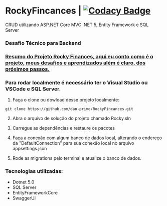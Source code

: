 # RockyFincances | [![Codacy Badge](https://app.codacy.com/project/badge/Grade/3526f61815d14ba480c68d90cc075ff4)](https://www.codacy.com/gh/dan-primo/RockyFincances/dashboard?utm_source=github.com&amp;utm_medium=referral&amp;utm_content=dan-primo/RockyFincances&amp;utm_campaign=Badge_Grade)
CRUD utilizando ASP.NET Core MVC .NET 5, Entity Framework e SQL Server

### Desafio Técnico para Backend

### [Resumo do Projeto Rocky Finances, aqui eu conto como é o projeto, meus desafios e aprendizados além é claro, dos próximos passos.](https://www.notion.so/Rocky-Finances-3138984f306540b583465269f69b7fe1)

### Para rodar localmente é necessário ter o Visual Studio ou VSCode e SQL Server.

1. Faça o clone ou dowload desse projeto localmente:

``
git clone https://github.com/dan-primo/RockyFincances.git
``

2. Abra o arquivo de solução do projeto chamado Rocky.sln

3. Carregue as dependências e restaure os pacotes

4. Faça a conexão com algum banco de dados local, alterando o endereço da "DefaultConnection" para sua conexão local no arquivo appsettings.json

5. Rode as migrations pelo terminal e atualize o banco de dados.

### Tecnologias utilizadas:

* Dotnet 5.0
* SQL Server
* EntityFrameworkCore
* SwaggerUI
